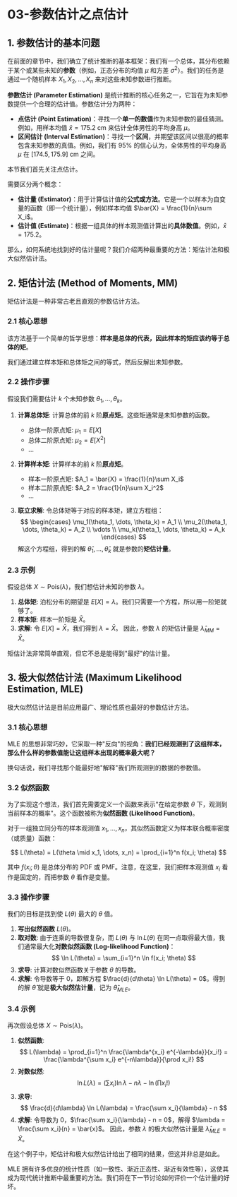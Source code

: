 # 03-参数估计之点估计

## 1. 参数估计的基本问题

在前面的章节中，我们确立了统计推断的基本框架：我们有一个总体，其分布依赖于某个或某些未知的**参数**（例如，正态分布的均值 $\mu$ 和方差 $\sigma^2$）。我们的任务是通过一个随机样本 $X_1, X_2, \dots, X_n$ 来对这些未知参数进行推断。

**参数估计 (Parameter Estimation)** 是统计推断的核心任务之一，它旨在为未知参数提供一个合理的估计值。参数估计分为两种：

* **点估计 (Point Estimation)**：寻找一个**单一的数值**作为未知参数的最佳猜测。例如，用样本均值 $\bar{x}=175.2$ cm 来估计全体男性的平均身高 $\mu$。
* **区间估计 (Interval Estimation)**：寻找一个**区间**，并期望该区间以很高的概率包含未知参数的真值。例如，我们有 95% 的信心认为，全体男性的平均身高 $\mu$ 在 $[174.5, 175.9]$ cm 之间。

本节我们首先关注点估计。

需要区分两个概念：

* **估计量 (Estimator)**：用于计算估计值的**公式或方法**。它是一个以样本为自变量的函数（即一个统计量），例如样本均值 $\bar{X} = \frac{1}{n}\sum X_i$。
* **估计值 (Estimate)**：根据一组具体的样本观测值计算出的**具体数值**。例如，$\bar{x}=175.2$。

那么，如何系统地找到好的估计量呢？我们介绍两种最重要的方法：矩估计法和极大似然估计法。

## 2. 矩估计法 (Method of Moments, MM)

矩估计法是一种非常古老且直观的参数估计方法。

### 2.1 核心思想

该方法基于一个简单的哲学思想：**样本是总体的代表，因此样本的矩应该约等于总体的矩**。

我们通过建立样本矩和总体矩之间的等式，然后反解出未知参数。

### 2.2 操作步骤

假设我们需要估计 $k$ 个未知参数 $\theta_1, \dots, \theta_k$。

1. **计算总体矩**: 计算总体的前 $k$ 阶**原点矩**。这些矩通常是未知参数的函数。
    * 总体一阶原点矩: $\mu_1 = E[X]$
    * 总体二阶原点矩: $\mu_2 = E[X^2]$
    * ...

2. **计算样本矩**: 计算样本的前 $k$ 阶**原点矩**。
    * 样本一阶原点矩: $A_1 = \bar{X} = \frac{1}{n}\sum X_i$
    * 样本二阶原点矩: $A_2 = \frac{1}{n}\sum X_i^2$
    * ...

3. **联立求解**: 令总体矩等于对应的样本矩，建立方程组：
    $$
    \begin{cases}
    \mu_1(\theta_1, \dots, \theta_k) = A_1 \\
    \mu_2(\theta_1, \dots, \theta_k) = A_2 \\
    \vdots \\
    \mu_k(\theta_1, \dots, \theta_k) = A_k
    \end{cases}
    $$
    解这个方程组，得到的解 $\hat{\theta}_1, \dots, \hat{\theta}_k$ 就是参数的**矩估计量**。

### 2.3 示例

假设总体 $X \sim \text{Pois}(\lambda)$，我们想估计未知的参数 $\lambda$。

1. **总体矩**: 泊松分布的期望是 $E[X] = \lambda$。我们只需要一个方程，所以用一阶矩就够了。
2. **样本矩**: 样本一阶矩是 $\bar{X}$。
3. **求解**: 令 $E[X] = \bar{X}$，我们得到 $\lambda = \bar{X}$。
    因此，参数 $\lambda$ 的矩估计量是 $\hat{\lambda}_{MM} = \bar{X}$。

矩估计法非常简单直观，但它不总是能得到"最好"的估计量。

## 3. 极大似然估计法 (Maximum Likelihood Estimation, MLE)

极大似然估计法是目前应用最广、理论性质也最好的参数估计方法。

### 3.1 核心思想

MLE 的思想非常巧妙，它采取一种"反向"的视角：**我们已经观测到了这组样本，那么什么样的参数值能让这组样本出现的概率最大呢？**

换句话说，我们寻找那个能最好地"解释"我们所观测到的数据的参数值。

### 3.2 似然函数

为了实现这个想法，我们首先需要定义一个函数来表示"在给定参数 $\theta$ 下，观测到当前样本的概率"。这个函数被称为**似然函数 (Likelihood Function)**。

对于一组独立同分布的样本观测值 $x_1, \dots, x_n$，其似然函数定义为样本联合概率密度（或质量）函数：

$$ L(\theta) = L(\theta \mid x_1, \dots, x_n) = \prod_{i=1}^n f(x_i; \theta) $$

其中 $f(x_i; \theta)$ 是总体分布的 PDF 或 PMF。注意，在这里，我们把样本观测值 $x_i$ 看作是固定的，而把参数 $\theta$ 看作是变量。

### 3.3 操作步骤

我们的目标是找到使 $L(\theta)$ 最大的 $\theta$ 值。

1. **写出似然函数** $L(\theta)$。
2. **取对数**: 由于连乘的导数很复杂，而 $L(\theta)$ 与 $\ln L(\theta)$ 在同一点取得最大值，我们通常最大化**对数似然函数 (Log-likelihood Function)**：
    $$ \ln L(\theta) = \sum_{i=1}^n \ln f(x_i; \theta) $$
3. **求导**: 计算对数似然函数关于参数 $\theta$ 的导数。
4. **求解**: 令导数等于 0，即解方程 $\frac{d}{d\theta} \ln L(\theta) = 0$。得到的解 $\hat{\theta}$ 就是**极大似然估计量**，记为 $\hat{\theta}_{MLE}$。

### 3.4 示例

再次假设总体 $X \sim \text{Pois}(\lambda)$。

1. **似然函数**:
    $$ L(\lambda) = \prod_{i=1}^n \frac{\lambda^{x_i} e^{-\lambda}}{x_i!} = \frac{\lambda^{\sum x_i} e^{-n\lambda}}{\prod x_i!} $$
2. **对数似然**:
    $$ \ln L(\lambda) = \left(\sum x_i\right) \ln\lambda - n\lambda - \ln\left(\prod x_i!\right) $$
3. **求导**:
    $$ \frac{d}{d\lambda} \ln L(\lambda) = \frac{\sum x_i}{\lambda} - n $$
4. **求解**: 令导数为 0，$\frac{\sum x_i}{\lambda} - n = 0$，解得 $\lambda = \frac{\sum x_i}{n} = \bar{x}$。
    因此，参数 $\lambda$ 的极大似然估计量是 $\hat{\lambda}_{MLE} = \bar{X}$。

在这个例子中，矩估计和极大似然估计给出了相同的结果，但这并非总是如此。

MLE 拥有许多优良的统计性质（如一致性、渐近正态性、渐近有效性等），这使其成为现代统计推断中最重要的方法。我们将在下一节讨论如何评价一个估计量的好坏。
